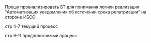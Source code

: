 Прошу проанализировать БТ для понимания логики реализации "Автоматизация уведомления об истечении срока репатриации" на стороне ИБСО

стр 4-7 текущий процесс

стр 9-11 предпологаемый процесс

